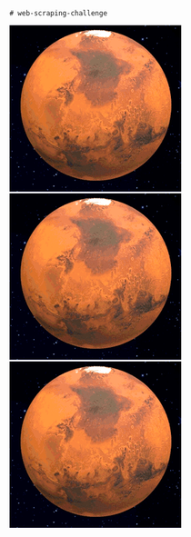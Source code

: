                                                                           # web-scraping-challenge
![mars-planet-animation-6](Images/mars-planet-animation-6.gif)![mars-planet-animation-6](Images/mars-planet-animation-6.gif)![mars-planet-animation-6](Images/mars-planet-animation-6.gif)
